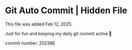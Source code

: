 # Git Auto Commit | Hidden File

This file was added Feb 12, 2025

Just for fun and keeping my daily git commit active 🤪

commit number: 202386
